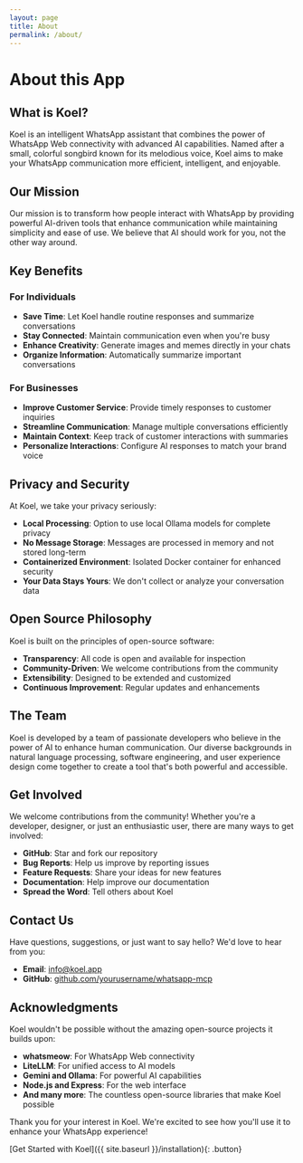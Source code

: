 ```yaml
---
layout: page
title: About
permalink: /about/
---
```


# About this App

## What is Koel?

Koel is an intelligent WhatsApp assistant that combines the power of WhatsApp Web connectivity with advanced AI capabilities. Named after a small, colorful songbird known for its melodious voice, Koel aims to make your WhatsApp communication more efficient, intelligent, and enjoyable.

## Our Mission

Our mission is to transform how people interact with WhatsApp by providing powerful AI-driven tools that enhance communication while maintaining simplicity and ease of use. We believe that AI should work for you, not the other way around.

## Key Benefits

### For Individuals

- **Save Time**: Let Koel handle routine responses and summarize conversations
- **Stay Connected**: Maintain communication even when you're busy
- **Enhance Creativity**: Generate images and memes directly in your chats
- **Organize Information**: Automatically summarize important conversations

### For Businesses

- **Improve Customer Service**: Provide timely responses to customer inquiries
- **Streamline Communication**: Manage multiple conversations efficiently
- **Maintain Context**: Keep track of customer interactions with summaries
- **Personalize Interactions**: Configure AI responses to match your brand voice

## Privacy and Security

At Koel, we take your privacy seriously:

- **Local Processing**: Option to use local Ollama models for complete privacy
- **No Message Storage**: Messages are processed in memory and not stored long-term
- **Containerized Environment**: Isolated Docker container for enhanced security
- **Your Data Stays Yours**: We don't collect or analyze your conversation data

## Open Source Philosophy

Koel is built on the principles of open-source software:

- **Transparency**: All code is open and available for inspection
- **Community-Driven**: We welcome contributions from the community
- **Extensibility**: Designed to be extended and customized
- **Continuous Improvement**: Regular updates and enhancements

## The Team

Koel is developed by a team of passionate developers who believe in the power of AI to enhance human communication. Our diverse backgrounds in natural language processing, software engineering, and user experience design come together to create a tool that's both powerful and accessible.

## Get Involved

We welcome contributions from the community! Whether you're a developer, designer, or just an enthusiastic user, there are many ways to get involved:

- **GitHub**: Star and fork our repository
- **Bug Reports**: Help us improve by reporting issues
- **Feature Requests**: Share your ideas for new features
- **Documentation**: Help improve our documentation
- **Spread the Word**: Tell others about Koel

## Contact Us

Have questions, suggestions, or just want to say hello? We'd love to hear from you:

- **Email**: [info@koel.app](mailto:info@koel.app)
- **GitHub**: [github.com/yourusername/whatsapp-mcp](https://github.com/yourusername/whatsapp-mcp)

## Acknowledgments

Koel wouldn't be possible without the amazing open-source projects it builds upon:

- **whatsmeow**: For WhatsApp Web connectivity
- **LiteLLM**: For unified access to AI models
- **Gemini and Ollama**: For powerful AI capabilities
- **Node.js and Express**: For the web interface
- **And many more**: The countless open-source libraries that make Koel possible

Thank you for your interest in Koel. We're excited to see how you'll use it to enhance your WhatsApp experience!

[Get Started with Koel]({{ site.baseurl }}/installation){: .button}